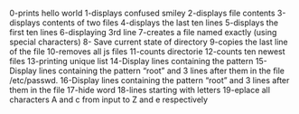 0-prints hello world
1-displays confused smiley
2-displays file contents
3-displays contents of two files
4-displays the last ten lines
5-displays the first ten lines
6-displaying 3rd line
7-creates a file named exactly (using special characters)
8- Save current state of directory
9-copies the last line of the file
10-removes all js files
11-counts directorie
12-counts ten newest files
13-printing unique list
14-Display lines containing the pattern
15-Display lines containing the pattern “root” and 3 lines after them in the file /etc/passwd.
16-Display lines containing the pattern “root” and 3 lines after them in the file 
17-hide word
18-lines starting with letters
19-eplace all characters A and c from input to Z and e respectively 
